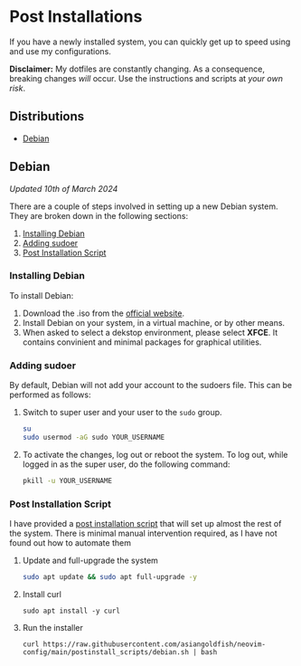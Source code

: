 # Post Installations
If you have a newly installed system, you can quickly get up to speed using and
use my configurations.

**Disclaimer:** My dotfiles are constantly changing. As a consequence, breaking
changes *will* occur. Use the instructions and scripts at *your own risk*.

## Distributions
- [Debian](#debian)

## Debian
*Updated 10th of March 2024*

There are a couple of steps involved in setting up a new Debian system. They are
broken down in the following sections:
1. [Installing Debian](#installing-debian)
2. [Adding sudoer](#adding-sudoer)
3. [Post Installation Script](#post-installation-script)

### Installing Debian
To install Debian:
1. Download the .iso from the
    [official website](https://www.debian.org/download).
2. Install Debian on your system, in a virtual machine, or by other means.
3. When asked to select a dekstop environment, please select **XFCE**. It
   contains convinient and minimal packages for graphical utilities.

### Adding sudoer
By default, Debian will not add your account to the sudoers file. This can be
performed as follows:
1. Switch to super user and your user to the `sudo` group.

    ```sh
    su
    sudo usermod -aG sudo YOUR_USERNAME
    ```

2. To activate the changes, log out or reboot the system. To log out, while
   logged in as the super user, do the following command:

   ```sh
   pkill -u YOUR_USERNAME
   ```


### Post Installation Script
I have provided a [post installation script](../postinstall_scripts/debian.sh)
that will set up almost the rest of the system. There is minimal manual
intervention required, as I have not found out how to automate them

1. Update and full-upgrade the system
    ```sh
    sudo apt update && sudo apt full-upgrade -y
    ```
2. Install curl
    ```
    sudo apt install -y curl
    ```

3. Run the installer

    ```
    curl https://raw.githubusercontent.com/asiangoldfish/neovim-config/main/postinstall_scripts/debian.sh | bash
    ```
